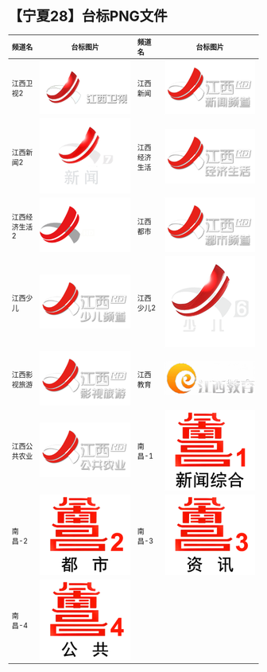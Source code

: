# 【宁夏28】台标PNG文件
|频道名|台标图片|频道名|台标图片|
|:---|:---:|:---|:---:|
|江西卫视2|<img src="https://raw.githubusercontent.com/xiaolvdouya/TV-LOGO/refs/heads/main/%E6%B1%9F%E8%A5%BF/江西卫视2.png">|江西新闻|<img src="https://raw.githubusercontent.com/xiaolvdouya/TV-LOGO/refs/heads/main/%E6%B1%9F%E8%A5%BF/江西新闻.png">|
|江西新闻2|<img src="https://raw.githubusercontent.com/xiaolvdouya/TV-LOGO/refs/heads/main/%E6%B1%9F%E8%A5%BF/江西新闻2.png">|江西经济生活|<img src="https://raw.githubusercontent.com/xiaolvdouya/TV-LOGO/refs/heads/main/%E6%B1%9F%E8%A5%BF/江西经济生活.png">|
|江西经济生活2|<img src="https://raw.githubusercontent.com/xiaolvdouya/TV-LOGO/refs/heads/main/%E6%B1%9F%E8%A5%BF/江西经济生活2.png">|江西都市|<img src="https://raw.githubusercontent.com/xiaolvdouya/TV-LOGO/refs/heads/main/%E6%B1%9F%E8%A5%BF/江西都市.png">|
|江西少儿|<img src="https://raw.githubusercontent.com/xiaolvdouya/TV-LOGO/refs/heads/main/%E6%B1%9F%E8%A5%BF/江西少儿.png">|江西少儿2|<img src="https://raw.githubusercontent.com/xiaolvdouya/TV-LOGO/refs/heads/main/%E6%B1%9F%E8%A5%BF/江西少儿2.png">|
|江西影视旅游|<img src="https://raw.githubusercontent.com/xiaolvdouya/TV-LOGO/refs/heads/main/%E6%B1%9F%E8%A5%BF/江西影视旅游.png">|江西教育|<img src="https://raw.githubusercontent.com/xiaolvdouya/TV-LOGO/refs/heads/main/%E6%B1%9F%E8%A5%BF/江西教育.png">|
|江西公共农业|<img src="https://raw.githubusercontent.com/xiaolvdouya/TV-LOGO/refs/heads/main/%E6%B1%9F%E8%A5%BF/江西公共农业.png">|南昌-1|<img src="https://raw.githubusercontent.com/xiaolvdouya/TV-LOGO/refs/heads/main/%E6%B1%9F%E8%A5%BF/南昌-1.png">|
|南昌-2|<img src="https://raw.githubusercontent.com/xiaolvdouya/TV-LOGO/refs/heads/main/%E6%B1%9F%E8%A5%BF/南昌-2.png">|南昌-3|<img src="https://raw.githubusercontent.com/xiaolvdouya/TV-LOGO/refs/heads/main/%E6%B1%9F%E8%A5%BF/南昌-3.png">|
|南昌-4|<img src="https://raw.githubusercontent.com/xiaolvdouya/TV-LOGO/refs/heads/main/%E6%B1%9F%E8%A5%BF/南昌-4.png">|
